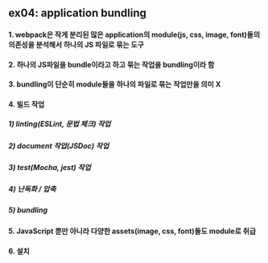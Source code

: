 ## ex04: application bundling

#### 1. webpack은 작게 분리된 많은 application의 module(js, css, image, font)들의 의존성을 분석해서 하나의 JS 파일로 묶는 도구
#### 2. 하나의 JS파일을 bundle이라고 하고 묶는 작업을 bundling이라 함
#### 3. bundling이 단순히 module들을 하나의 파일로 묶는 작업만을 의미 X
#### 4. 빌드 작업
##### 1) linting(ESLint, 문법 체크) 작업
##### 2) document 작업(JSDoc) 작업
##### 3) test(Mocha, jest) 작업
##### 4) 난독화 / 압축
##### 5) bundling
#### 5. JavaScript 뿐만 아니라 다양한 assets(image, css, font)들도 module로 취급
#### 6. 설치